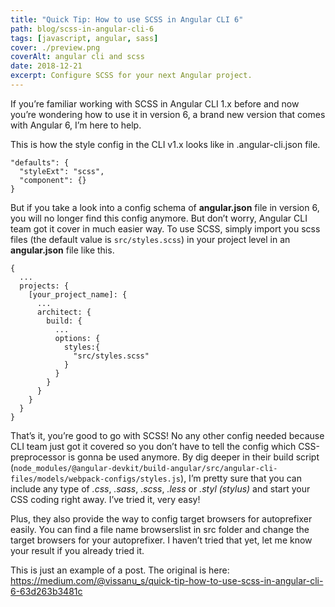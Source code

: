```yaml
---
title: "Quick Tip: How to use SCSS in Angular CLI 6"
path: blog/scss-in-angular-cli-6
tags: [javascript, angular, sass]
cover: ./preview.png
coverAlt: angular cli and scss
date: 2018-12-21
excerpt: Configure SCSS for your next Angular project.
---
```


If you’re familiar working with SCSS in Angular CLI 1.x before and now you’re wondering how to use it in version 6, a brand new version that comes with Angular 6, I’m here to help.

This is how the style config in the CLI v1.x looks like in .angular-cli.json file.

```
"defaults": {
  "styleExt": "scss",
  "component": {}
}
```

But if you take a look into a config schema of **angular.json** file in version 6, you will no longer find this config anymore. But don’t worry, Angular CLI team got it cover in much easier way. To use SCSS, simply import you scss files (the default value is `src/styles.scss`) in your project level in an **angular.json** file like this.

```
{
  ...
  projects: {
    [your_project_name]: {
      ...
      architect: {
        build: {
          ...
          options: {
            styles:{
              "src/styles.scss"
            }
          }
        }
      }
    }
  }
}
```

That’s it, you’re good to go with SCSS! No any other config needed because CLI team just got it covered so you don’t have to tell the config which CSS-preprocessor is gonna be used anymore. By dig deeper in their build script (`node_modules/@angular-devkit/build-angular/src/angular-cli-files/models/webpack-configs/styles.js`), I’m pretty sure that you can include any type of *.css*, *.sass*, *.scss*, *.less* or *.styl (stylus)* and start your CSS coding right away. I’ve tried it, very easy!

Plus, they also provide the way to config target browsers for autoprefixer easily. You can find a file name browserslist in src folder and change the target browsers for your autoprefixer. I haven’t tried that yet, let me know your result if you already tried it.

This is just an example of a post. The original is here: https://medium.com/@vissanu_s/quick-tip-how-to-use-scss-in-angular-cli-6-63d263b3481c